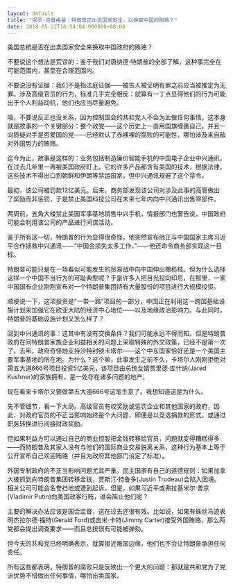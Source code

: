```yaml
---
layout: default
title: "保罗·克鲁格曼：特朗普正出卖国家安全，以换取中国的贿赂？"
date: 2018-05-22T16:54:04.000000+08:00
---
```


美国总统是否在出卖国家安全来换取中国政府的贿赂？

不要说这个想法是荒谬的：鉴于我们对唐纳德·特朗普的全部了解，这种事完全在可能范围内，甚至在合理范围内。

不要说没有证据：我们不是指法庭证据——被告人被证明有罪之前应当被推定为无罪。涉及高级官员的行为，标准几乎完全相反：就算有一丁点显得他们的行为可能出于个人利益动机，他们也应当尽量避免。

哦，不要说反正也没关系，因为控制国会的共和党人不会为此做任何事情。这本身就是故事的一个关键部分：整个政党——这个历史上一直用国旗缠裹自己，并且一向质疑对手是否爱国的党——已经默认了赤裸裸的腐败的可能性，哪怕涉及来自敌对外国势力的贿赂。

迄今为止，故事是这样的：业务包括制造廉价智能手机的中国电子企业中兴通讯，在过去几年里一再被美国政府盯上。它的许多产品都含有美国的技术，根据法律，这些技术不得出口到朝鲜和伊朗等禁运国家。但中兴通讯规避了这个禁令。

最初，该公司被罚款12亿美元。后来，商务部发现该公司对涉及此事的高管做出了奖励而非惩罚，于是禁止美国科技公司在未来七年内向中兴通讯出售零部件。

两周前，五角大楼禁止美国军事基地销售中兴手机，情报部门也警告说，中国政府可能会利用该公司的产品进行间谍活动。

鉴于所有这一切，特朗普的行为显得很奇怪，他突然宣布他正与中国国家主席习近平合作拯救中兴通讯——“中国会损失太多工作，”——他还命令商务部实现这一目标。

特朗普可能只是在一场看似可能发生的贸易战中向中国伸出橄榄枝。但为什么选择这样一个中国不当行为的可耻典型呢？于是许多人把目光投向印尼，在那里，一家中国国有企业刚刚宣布对一个特朗普集团持有大量股份的项目进行大规模投资。

顺便说一下，这项投资是“一带一路”项目的一部分，中国正在利用这一跨国基础设施计划来加强它在欧亚大陆的经济中心地位——以及地缘政治影响力。与此同时，特朗普的基础设施计划又怎么样了？

回到中兴通讯的事：这其中有没有交换条件？我们可能永远不得而知。但是特朗普政府在同特朗普家族企业利益相关的问题上采取特殊的外交政策，已经不是第一次了。去年，政府奇怪地支持沙特封锁卡塔尔——这个中东国家恰好还是一个美国主要军事基地的所在地。为什么？这个嘛，此事发生之前不久，卡塔尔人刚刚拒绝对第五大道666号项目投资5亿美元，该项目由总统女婿贾里德·库什纳(Jared Kushner)的家族拥有，是一处存在诸多问题的地产。

现在看来卡塔尔又要做第五大道666号这笔生意了。我想知道这是为什么。

先不管细节，看一下大局。高级官员有权奖励或惩罚企业和其他国家的政府，因此，对政府官员的不正当影响始终是个大问题，即便是以竞选捐款的形式，或通过职务转换进行间接财政奖励。

但如果利益方可以通过自己的商业控股把金钱转移给官员，问题就变得糟糕得多——而特朗普及其家人没有与他们的国际商业交易脱离关系，这种行为基本上等于公开宣布自己欢迎贿赂（并且为政府其他部门设定了标准）。

外国专制政府的不正当影响问题尤其严重。民主国家有自己的道德规则：如果加拿大被抓到向特朗普集团转移金钱，贾斯汀·特鲁多(Justin Trudeau)会陷入困境。相关公司可能会名誉扫地或遭到起诉。但是，如果习近平或弗拉基米尔·普京(Vladimir Putin)向美国政客行贿，谁会阻止他们呢？

主要的解决办法应该是国会监督，这在过去还很有效。比如说，如果有蛛丝马迹表明杰拉尔德·福特(Gerald Ford)或吉米·卡特(Jimmy Carter)接受外国贿赂，那么两党都会提出调查要求——而且总统很有可能被弹劾。

但今天的共和党已经明确表示，就算接近叛国边缘，他们也不会让特朗普承担任何责任。

所有这些都表明，特朗普的腐败只是反映出一个更大的问题：那就是共和党为了党派优势不惜做出任何事情，哪怕出卖国家。

